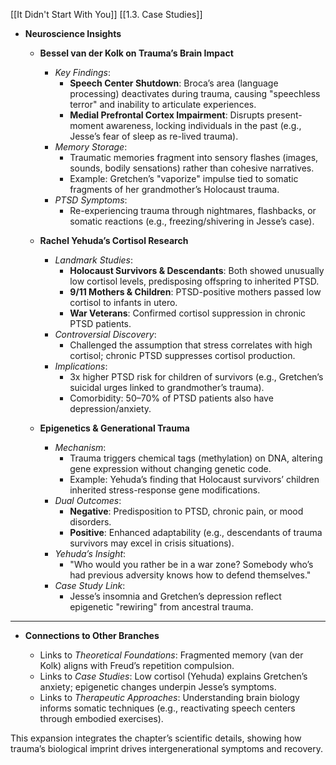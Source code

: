 [[It Didn't Start With You]]
[[1.3. Case Studies]]

- **Neuroscience Insights**
    - **Bessel van der Kolk on Trauma’s Brain Impact**
        
        - _Key Findings_:
            - **Speech Center Shutdown**: Broca’s area (language processing) deactivates during trauma, causing "speechless terror" and inability to articulate experiences.
            - **Medial Prefrontal Cortex Impairment**: Disrupts present-moment awareness, locking individuals in the past (e.g., Jesse’s fear of sleep as re-lived trauma).
        - _Memory Storage_:
            - Traumatic memories fragment into sensory flashes (images, sounds, bodily sensations) rather than cohesive narratives.
            - Example: Gretchen’s "vaporize" impulse tied to somatic fragments of her grandmother’s Holocaust trauma.
        - _PTSD Symptoms_:
            - Re-experiencing trauma through nightmares, flashbacks, or somatic reactions (e.g., freezing/shivering in Jesse’s case).
    - **Rachel Yehuda’s Cortisol Research**
        
        - _Landmark Studies_:
            - **Holocaust Survivors & Descendants**: Both showed unusually low cortisol levels, predisposing offspring to inherited PTSD.
            - **9/11 Mothers & Children**: PTSD-positive mothers passed low cortisol to infants in utero.
            - **War Veterans**: Confirmed cortisol suppression in chronic PTSD patients.
        - _Controversial Discovery_:
            - Challenged the assumption that stress correlates with high cortisol; chronic PTSD suppresses cortisol production.
        - _Implications_:
            - 3x higher PTSD risk for children of survivors (e.g., Gretchen’s suicidal urges linked to grandmother’s trauma).
            - Comorbidity: 50–70% of PTSD patients also have depression/anxiety.
    - **Epigenetics & Generational Trauma**
        
        - _Mechanism_:
            - Trauma triggers chemical tags (methylation) on DNA, altering gene expression without changing genetic code.
            - Example: Yehuda’s finding that Holocaust survivors’ children inherited stress-response gene modifications.
        - _Dual Outcomes_:
            - **Negative**: Predisposition to PTSD, chronic pain, or mood disorders.
            - **Positive**: Enhanced adaptability (e.g., descendants of trauma survivors may excel in crisis situations).
        - _Yehuda’s Insight_:
            - "Who would you rather be in a war zone? Somebody who’s had previous adversity knows how to defend themselves."
        - _Case Study Link_:
            - Jesse’s insomnia and Gretchen’s depression reflect epigenetic "rewiring" from ancestral trauma.

---

- **Connections to Other Branches**

	- Links to _Theoretical Foundations_: Fragmented memory (van der Kolk) aligns with Freud’s repetition compulsion.
	- Links to _Case Studies_: Low cortisol (Yehuda) explains Gretchen’s anxiety; epigenetic changes underpin Jesse’s symptoms.
	- Links to _Therapeutic Approaches_: Understanding brain biology informs somatic techniques (e.g., reactivating speech centers through embodied exercises).

This expansion integrates the chapter’s scientific details, showing how trauma’s biological imprint drives intergenerational symptoms and recovery.